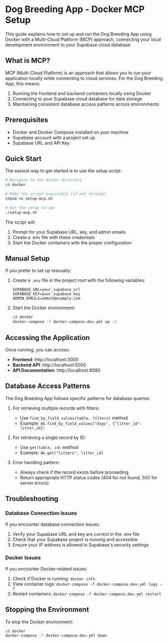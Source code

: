 # Dog Breeding App - Docker MCP Setup

This guide explains how to set up and run the Dog Breeding App using Docker with a Multi-Cloud Platform (MCP) approach, connecting your local development environment to your Supabase cloud database.

## What is MCP?

MCP (Multi-Cloud Platform) is an approach that allows you to run your application locally while connecting to cloud services. For the Dog Breeding App, this means:

1. Running the frontend and backend containers locally using Docker
2. Connecting to your Supabase cloud database for data storage
3. Maintaining consistent database access patterns across environments

## Prerequisites

- Docker and Docker Compose installed on your machine
- Supabase account with a project set up
- Supabase URL and API Key

## Quick Start

The easiest way to get started is to use the setup script:

```bash
# Navigate to the docker directory
cd docker

# Make the script executable (if not already)
chmod +x setup-mcp.sh

# Run the setup script
./setup-mcp.sh
```

The script will:
1. Prompt for your Supabase URL, key, and admin emails
2. Create a .env file with these credentials
3. Start the Docker containers with the proper configuration

## Manual Setup

If you prefer to set up manually:

1. Create a `.env` file in the project root with the following variables:
   ```
   SUPABASE_URL=your_supabase_url
   SUPABASE_KEY=your_supabase_key
   ADMIN_EMAILS=admin@example.com
   ```

2. Start the Docker environment:
   ```bash
   cd docker
   docker-compose -f docker-compose.dev.yml up -d
   ```

## Accessing the Application

Once running, you can access:
- **Frontend**: http://localhost:3000
- **Backend API**: http://localhost:5000
- **API Documentation**: http://localhost:8080

## Database Access Patterns

The Dog Breeding App follows specific patterns for database queries:

1. For retrieving multiple records with filters:
   - Use `find_by_field_values(table, filters)` method
   - Example: `db.find_by_field_values("dogs", {"litter_id": litter_id})`

2. For retrieving a single record by ID:
   - Use `get(table, id)` method
   - Example: `db.get("litters", litter_id)`

3. Error handling pattern:
   - Always check if the record exists before proceeding
   - Return appropriate HTTP status codes (404 for not found, 500 for server errors)

## Troubleshooting

### Database Connection Issues

If you encounter database connection issues:

1. Verify your Supabase URL and key are correct in the .env file
2. Check that your Supabase project is running and accessible
3. Ensure your IP address is allowed in Supabase's security settings

### Docker Issues

If you encounter Docker-related issues:

1. Check if Docker is running: `docker info`
2. View container logs: `docker-compose -f docker-compose.dev.yml logs -f`
3. Restart containers: `docker-compose -f docker-compose.dev.yml restart`

## Stopping the Environment

To stop the Docker environment:

```bash
cd docker
docker-compose -f docker-compose.dev.yml down
```
